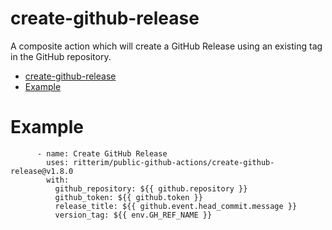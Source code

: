 # create-github-release

A composite action which will create a GitHub Release using an existing tag in the GitHub repository.

- [create-github-release](#create-github-release)
- [Example](#example)

# Example

```
      - name: Create GitHub Release
        uses: ritterim/public-github-actions/create-github-release@v1.8.0
        with:
          github_repository: ${{ github.repository }}
          github_token: ${{ github.token }}
          release_title: ${{ github.event.head_commit.message }}
          version_tag: ${{ env.GH_REF_NAME }}
```
